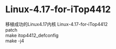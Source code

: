 # Linux-4.17-for-iTop4412
移植成功的Linux4.17内核
Linux-4.17-for-iTop4412<br>
patch <br>
make itop4412_defconfig<br>
make -j4
